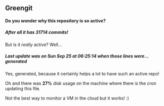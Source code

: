 ## Greengit

#### Do you wonder why this repository is so active?

##### After all it has 31714 commits!

But is it *really* active? Well...

##### Last update was on Sun Sep 25 at 06:25:14 when those lines were... generated

Yes, generated, because it certainly helps a lot to have such an active repo!

Oh and there was **27%** disk usage on the machine
where there is the cron updating this file.

Not the best way to monitor a VM in the cloud but it works! :)

